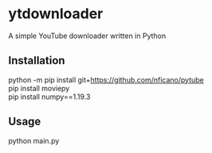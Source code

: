 # ytdownloader
A simple YouTube downloader written in Python

## Installation

python -m pip install git+https://github.com/nficano/pytube <br>
pip install moviepy <br>
pip install numpy==1.19.3

## Usage

python main.py
